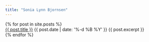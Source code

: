 ```yaml
---
title: "Sonia Lynn Bjornsen"
---
```


<div itemscope itemtype="http://schema.org/Blog">
{% for post in site.posts %}
  <div itemscope itemtype="http://schema.org/BlogPosting">
    <a itemprop="url" href="{{ site.url }}{{ post.url }}"><span itemprop="name">{{ post.title }}</span></a>
    <time itemprop="datePublished" datetime="{{ post.date | date: '%Y-%m-%d' }}">{{ post.date | date: '%-d %B %Y' }}</time>
    {{ post.excerpt }}
  </div>
{% endfor %}
</div>

